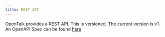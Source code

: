 ```yaml
---
title: REST API
---
```


OpenTalk provides a REST API. This is versioned. The current version is v1.
An OpenAPI Spec can be found [here](/openapi/rest)
